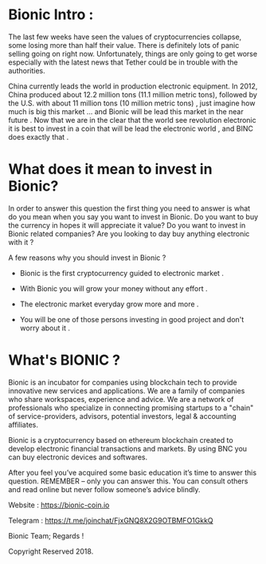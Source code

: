 Bionic Intro :
=============

The last few weeks have seen the values of cryptocurrencies collapse, some losing more than half their value. There is definitely lots of panic selling going on right now. Unfortunately, things are only going to get worse especially with the latest news that Tether could be in trouble with the authorities.

China currently leads the world in production electronic equipment. In 2012, China produced about 12.2 million tons (11.1 million metric tons), followed by the U.S. with about 11 million tons (10 million metric tons) , just imagine how much is big this market ... and Bionic will be lead this market in the near future . Now that we are in the clear that the world see revolution electronic it is best to invest in a coin that will be lead the electronic world , and BINC does exactly that .

What does it mean to invest in Bionic?
=====================================

In order to answer this question the first thing you need to answer is what do you mean when you say you want to invest in Bionic. Do you want to buy the currency in hopes it will appreciate it value? Do you want to invest in Bionic related companies? Are you looking to day buy anything electronic with it ?

A few reasons why you should invest in Bionic ?

- Bionic is the first cryptocurrency guided to electronic market .

- With Bionic you will grow your money without any effort .

- The electronic market everyday grow more and more . 

- You will be one of those persons investing in good project and don't worry about it .

What's BIONIC ?
===============

Bionic is an incubator for companies using blockchain tech to provide innovative new services and applications. We are a family of companies who share workspaces, experience and advice. We are a network of professionals who specialize in connecting promising startups to a "chain" of service-providers, advisors, potential investors, legal & accounting affiliates.

Bionic is a cryptocurrency based on ethereum blockchain created to develop electronic financial transactions and markets. By using BNC you can buy electronic devices and softwares.


After you feel you’ve acquired some basic education it’s time to answer this question. REMEMBER – only you can answer this. You can consult others and read online but never follow someone’s advice blindly. 

Website : https://bionic-coin.io

Telegram : https://t.me/joinchat/FjxGNQ8X2G9OTBMFO1GkkQ

Bionic Team;
Regards !

Copyright Reserved 2018.
